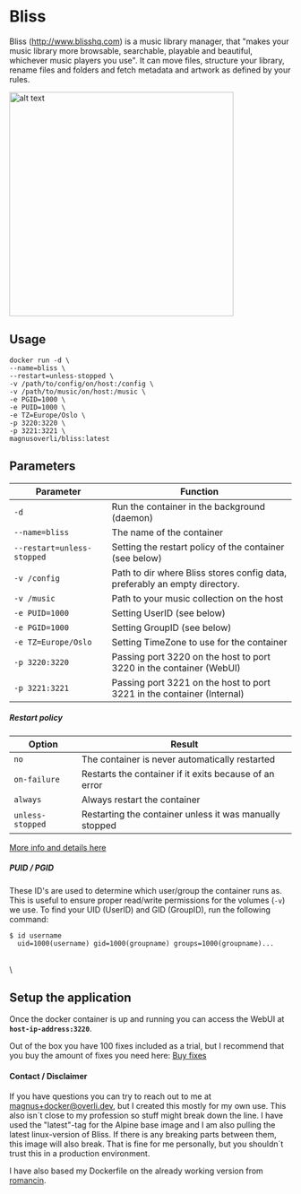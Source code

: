 # Bliss

Bliss (http://www.blisshq.com) is a music library manager, that "makes your music library more browsable, searchable, playable and beautiful, whichever music players you use". It can move files, structure your library, rename files and folders and fetch metadata and artwork as defined by your rules. 

<img src="https://www.blisshq.com/images/bliss-large-album-art-macbook.png" alt="alt text" width="400">


## Usage
```
docker run -d \
--name=bliss \ 
--restart=unless-stopped \
-v /path/to/config/on/host:/config \
-v /path/to/music/on/host:/music \
-e PGID=1000 \
-e PUID=1000 \
-e TZ=Europe/Oslo \
-p 3220:3220 \
-p 3221:3221 \
magnusoverli/bliss:latest
```

## Parameters
| Parameter     | Function        |
| ------------- |--------------|
| `-d`          | Run the container in the background (daemon) |
| `--name=bliss`| The name of the container   |
| `--restart=unless-stopped`| Setting the restart policy of the container (see below) |
| `-v /config`  | Path to dir where Bliss stores config data, preferably an empty directory.|
| `-v /music`   | Path to your music collection on the host  |
| `-e PUID=1000`| Setting UserID (see below)      |
| `-e PGID=1000`| Setting GroupID (see below)     |
| `-e TZ=Europe/Oslo`| Setting TimeZone to use for the container |
| `-p 3220:3220`     | Passing port 3220 on the host to port 3220 in the container (WebUI) |
| `-p 3221:3221`     | Passing port 3221 on the host to port 3221 in the container (Internal) |



##### Restart policy
| Option    | Result        |
| ------------- |--------------|
| `no`          | The container is never automatically restarted |
| `on-failure`| Restarts the container if it exits because of an error   |
| `always`| Always restart the container |
| `unless-stopped`  | Restarting the container unless it was manually stopped |

<a href="https://docs.docker.com/config/containers/start-containers-automatically/#use-a-restart-policy" target="_blank">More info and details here</a>



##### PUID / PGID
These ID's are used to determine which user/group the container runs as. This is useful to ensure proper read/write permissions for the volumes (`-v`) we use. To find your UID (UserID) and GID (GroupID), run the following command:
```shell
$ id username
  uid=1000(username) gid=1000(groupname) groups=1000(groupname)...
```
\
\

## Setup the application
Once the docker container is up and running you can access the WebUI at **`host-ip-address:3220`**.

Out of the box you have 100 fixes included as a trial, but I recommend that you buy the amount of fixes you need here: [Buy fixes](https://www.blisshq.com/buy-fixes.html)

#### Contact / Disclaimer
If you have questions you can try to reach out to me at magnus+docker@overli.dev, but I created this mostly for my own use. This also isn´t close to my profession so stuff might break down the line. I have used the "latest"-tag for the Alpine base image and I am also pulling the latest linux-version of Bliss. If there is any breaking parts between them, this image will also break. That is fine for me personally, but you shouldn´t trust this in a production environment.

I have also based my Dockerfile on the already working version from <a href="https://hub.docker.com/u/romancin" target="_blank">romancin</a>.